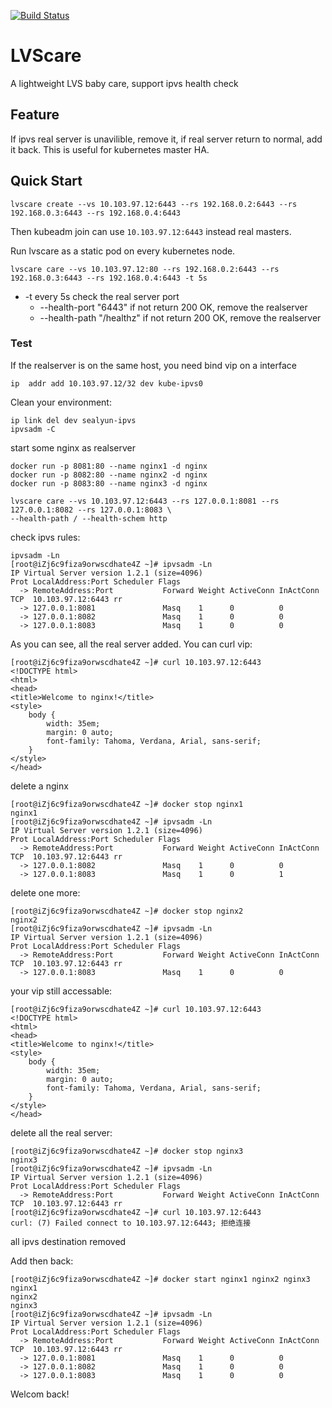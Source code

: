 [![Build Status](https://cloud.drone.io/api/badges/fanux/LVScare/status.svg)](https://cloud.drone.io/fanux/LVScare)

# LVScare
A lightweight LVS baby care, support ipvs health check

## Feature
If ipvs real server is unavilible, remove it, if real server return to normal, add it back.  This is useful for kubernetes master HA.

## Quick Start
```
lvscare create --vs 10.103.97.12:6443 --rs 192.168.0.2:6443 --rs 192.168.0.3:6443 --rs 192.168.0.4:6443 
```
Then kubeadm join can use `10.103.97.12:6443` instead real masters.

Run lvscare as a static pod on every kubernetes node.
```
lvscare care --vs 10.103.97.12:80 --rs 192.168.0.2:6443 --rs 192.168.0.3:6443 --rs 192.168.0.4:6443 -t 5s
```
* -t every 5s check the real server port
    * --health-port "6443" if not return 200 OK, remove the realserver
    * --health-path "/healthz" if not return 200 OK, remove the realserver

### Test
If the realserver is on the same host, you need bind vip on a interface
```
ip  addr add 10.103.97.12/32 dev kube-ipvs0
```

Clean your environment:
```
ip link del dev sealyun-ipvs
ipvsadm -C
```

start some nginx as realserver
```
docker run -p 8081:80 --name nginx1 -d nginx
docker run -p 8082:80 --name nginx2 -d nginx
docker run -p 8083:80 --name nginx3 -d nginx
```
```
lvscare care --vs 10.103.97.12:6443 --rs 127.0.0.1:8081 --rs 127.0.0.1:8082 --rs 127.0.0.1:8083 \
--health-path / --health-schem http
```

check ipvs rules:
```
ipvsadm -Ln
[root@iZj6c9fiza9orwscdhate4Z ~]# ipvsadm -Ln
IP Virtual Server version 1.2.1 (size=4096)
Prot LocalAddress:Port Scheduler Flags
  -> RemoteAddress:Port           Forward Weight ActiveConn InActConn
TCP  10.103.97.12:6443 rr
  -> 127.0.0.1:8081               Masq    1      0          0         
  -> 127.0.0.1:8082               Masq    1      0          0         
  -> 127.0.0.1:8083               Masq    1      0          0 
```
As you can see, all the real server added.
You can curl vip:
```
[root@iZj6c9fiza9orwscdhate4Z ~]# curl 10.103.97.12:6443 
<!DOCTYPE html>
<html>
<head>
<title>Welcome to nginx!</title>
<style>
    body {
        width: 35em;
        margin: 0 auto;
        font-family: Tahoma, Verdana, Arial, sans-serif;
    }
</style>
</head>
```

delete a nginx
```
[root@iZj6c9fiza9orwscdhate4Z ~]# docker stop nginx1
nginx1
[root@iZj6c9fiza9orwscdhate4Z ~]# ipvsadm -Ln
IP Virtual Server version 1.2.1 (size=4096)
Prot LocalAddress:Port Scheduler Flags
  -> RemoteAddress:Port           Forward Weight ActiveConn InActConn
TCP  10.103.97.12:6443 rr
  -> 127.0.0.1:8082               Masq    1      0          0         
  -> 127.0.0.1:8083               Masq    1      0          1 
```

delete one more:
```
[root@iZj6c9fiza9orwscdhate4Z ~]# docker stop nginx2
nginx2
[root@iZj6c9fiza9orwscdhate4Z ~]# ipvsadm -Ln
IP Virtual Server version 1.2.1 (size=4096)
Prot LocalAddress:Port Scheduler Flags
  -> RemoteAddress:Port           Forward Weight ActiveConn InActConn
TCP  10.103.97.12:6443 rr
  -> 127.0.0.1:8083               Masq    1      0          0 
```

your vip still accessable:
```
[root@iZj6c9fiza9orwscdhate4Z ~]# curl 10.103.97.12:6443 
<!DOCTYPE html>
<html>
<head>
<title>Welcome to nginx!</title>
<style>
    body {
        width: 35em;
        margin: 0 auto;
        font-family: Tahoma, Verdana, Arial, sans-serif;
    }
</style>
</head>
```

delete all the real server:
```
[root@iZj6c9fiza9orwscdhate4Z ~]# docker stop nginx3
nginx3
[root@iZj6c9fiza9orwscdhate4Z ~]# ipvsadm -Ln
IP Virtual Server version 1.2.1 (size=4096)
Prot LocalAddress:Port Scheduler Flags
  -> RemoteAddress:Port           Forward Weight ActiveConn InActConn
TCP  10.103.97.12:6443 rr
[root@iZj6c9fiza9orwscdhate4Z ~]# curl 10.103.97.12:6443 
curl: (7) Failed connect to 10.103.97.12:6443; 拒绝连接
```
all ipvs destination removed

Add then back:
```
[root@iZj6c9fiza9orwscdhate4Z ~]# docker start nginx1 nginx2 nginx3
nginx1
nginx2
nginx3
[root@iZj6c9fiza9orwscdhate4Z ~]# ipvsadm -Ln
IP Virtual Server version 1.2.1 (size=4096)
Prot LocalAddress:Port Scheduler Flags
  -> RemoteAddress:Port           Forward Weight ActiveConn InActConn
TCP  10.103.97.12:6443 rr
  -> 127.0.0.1:8081               Masq    1      0          0         
  -> 127.0.0.1:8082               Masq    1      0          0         
  -> 127.0.0.1:8083               Masq    1      0          0 
```
Welcom back!

